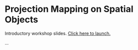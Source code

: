 Projection Mapping on Spatial Objects
=====================================

Introductory workshop slides. [Click here to launch.](http://schprc.github.io/school-of-machines-2014-slides)

...
